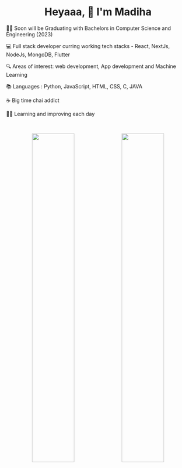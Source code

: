 <h1 align=center>Heyaaa, 👋 I'm Madiha </h1>
  
👩‍🎓 Soon will be Graduating with Bachelors in Computer Science and Engineering (2023)

💻 Full stack developer curring working tech stacks - React, NextJs, NodeJs, MongoDB, Flutter

🔍 Areas of interest: web development, App development and Machine Learning

📚 Languages : Python, JavaScript, HTML, CSS, C, JAVA

☕ Big time chai addict

👩‍💻 Learning and improving each day

<br>
<p align="center">
  <img width="48%" src="https://github-readme-stats.vercel.app/api?username=madihamallick&show_icons=true&count_private=true" />
  <img width="48%" src="https://github-readme-streak-stats.herokuapp.com/?user=madihamallick" />
</p>
